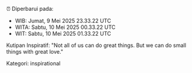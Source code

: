 ⏰ Diperbarui pada:
- WIB: Jumat, 9 Mei 2025 23.33.22 UTC
- WITA: Sabtu, 10 Mei 2025 00.33.22 UTC
- WIT: Sabtu, 10 Mei 2025 01.33.22 UTC

Kutipan Inspiratif:
"Not all of us can do great things. But we can do small things with great love."


Kategori: inspirational

